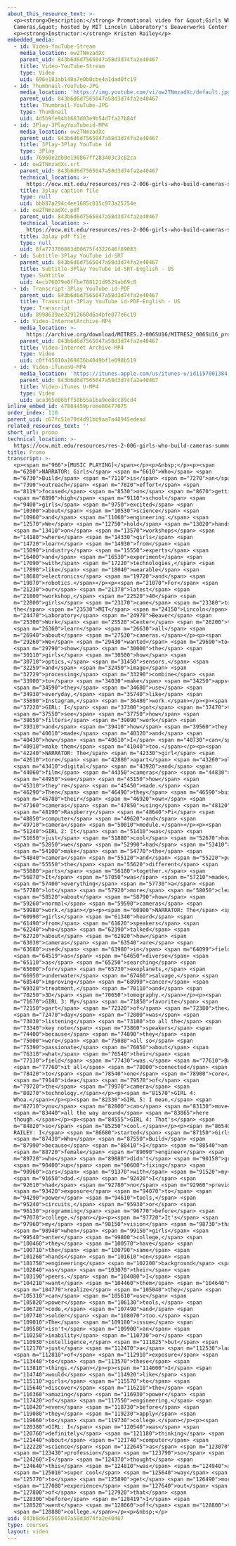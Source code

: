 ```yaml
---
about_this_resource_text: >-
  <p><strong>Description:</strong> Promotional video for &quot;Girls Who Build
  Cameras,&quot; hosted by MIT Lincoln Laboratory's Beaverworks Center.</p>
  <p><strong>Instructor:</strong> Kristen Railey</p>
embedded_media:
  - id: Video-YouTube-Stream
    media_location: ow2TNmzadXc
    parent_uid: 843b6d6d7565047a58d3d74fa2e40467
    title: Video-YouTube-Stream
    type: Video
    uid: 696e183ab148a7e0b0cbe4a1dad0fc19
  - id: Thumbnail-YouTube-JPG
    media_location: 'https://img.youtube.com/vi/ow2TNmzadXc/default.jpg'
    parent_uid: 843b6d6d7565047a58d3d74fa2e40467
    title: Thumbnail-YouTube-JPG
    type: Thumbnail
    uid: 4d5b9fe94b1663d03e9b54d7fa27b84f
  - id: 3Play-3PlayYouTubeid-MP4
    media_location: ow2TNmzadXc
    parent_uid: 843b6d6d7565047a58d3d74fa2e40467
    title: 3Play-3Play YouTube id
    type: 3Play
    uid: 76960e2db0e190867ff283403c3c82ca
  - id: ow2TNmzadXc.srt
    parent_uid: 843b6d6d7565047a58d3d74fa2e40467
    technical_location: >-
      https://ocw.mit.edu/resources/res-2-006-girls-who-build-cameras-summer-2016/host-your-own-workshop/promo/ow2TNmzadXc.srt
    title: 3play caption file
    type: null
    uid: bbb87a294c4ee1685c015c973a25754e
  - id: ow2TNmzadXc.pdf
    parent_uid: 843b6d6d7565047a58d3d74fa2e40467
    technical_location: >-
      https://ocw.mit.edu/resources/res-2-006-girls-who-build-cameras-summer-2016/host-your-own-workshop/promo/ow2TNmzadXc.pdf
    title: 3play pdf file
    type: null
    uid: 8fa773706883d00675f4322646f89083
  - id: Subtitle-3Play YouTube id-SRT
    parent_uid: 843b6d6d7565047a58d3d74fa2e40467
    title: Subtitle-3Play YouTube id-SRT-English - US
    type: Subtitle
    uid: 4ecb76079e0ffbe788121d9529ab69c8
  - id: Transcript-3Play YouTube id-PDF
    parent_uid: 843b6d6d7565047a58d3d74fa2e40467
    title: Transcript-3Play YouTube id-PDF-English - US
    type: Transcript
    uid: 8998639ae32912660d6a4bfe077e6c19
  - id: Video-InternetArchive-MP4
    media_location: >-
      https://archive.org/download/MITRES.2-006SU16/MITRES2_006SU16_promo_300k.mp4
    parent_uid: 843b6d6d7565047a58d3d74fa2e40467
    title: Video-Internet Archive-MP4
    type: Video
    uid: c0ff45010a169836b4049bf1e098b519
  - id: Video-iTunesU-MP4
    media_location: 'https://itunes.apple.com/us/itunes-u/id1157001384'
    parent_uid: 843b6d6d7565047a58d3d74fa2e40467
    title: Video-iTunes U-MP4
    type: Video
    uid: aca365e06bff58b55a1ba9ee8cc89cd4
inline_embed_id: 47884459promo80477075
order_index: 110
parent_uid: c67fc51e79d4d91bb9aa7a48945edead
related_resources_text: ''
short_url: promo
technical_location: >-
  https://ocw.mit.edu/resources/res-2-006-girls-who-build-cameras-summer-2016/host-your-own-workshop/promo
title: Promo
transcript: >-
  <p><span m="966">[MUSIC PLAYING]</span></p><p>&nbsp;</p><p><span
  m="6280">NARRATOR: Girls</span> <span m="6610">Who</span> <span
  m="6730">Build</span> <span m="7110">is</span> <span m="7270">an</span> <span
  m="7390">outreach</span> <span m="7820">effort</span> <span
  m="8119">focused</span> <span m="8530">on</span> <span m="8670">getting</span>
  <span m="8890">high</span> <span m="9110">school</span> <span
  m="9400">girls</span> <span m="9750">excited</span> <span
  m="10300">about</span> <span m="10530">science</span> <span
  m="10960">and</span> <span m="11060">engineering.</span> <span
  m="12570">We</span> <span m="12750">hold</span> <span m="13020">hands</span>
  <span m="13410">on</span> <span m="13570">workshops</span> <span
  m="14180">where</span> <span m="14330">girls</span> <span
  m="14720">learn</span> <span m="14930">from</span> <span
  m="15090">industry</span> <span m="15550">experts</span> <span
  m="16400">and</span> <span m="16530">experiment</span> <span
  m="17090">with</span> <span m="17220">technologies,</span> <span
  m="17890">like</span> <span m="18040">wearable</span> <span
  m="18680">electronics</span> <span m="19720">and</span> <span
  m="19870">robotics.</span></p><p><span m="21070">For</span> <span
  m="21230">our</span> <span m="21370">latest</span> <span
  m="21800">workshop,</span> <span m="22520">40</span> <span
  m="22800">girls</span> <span m="23170">came</span> <span m="23380">to
  the</span> <span m="23530">MIT</span> <span m="24150">Lincoln</span> <span
  m="24470">Laboratory</span> <span m="24970">Beaver</span> <span
  m="25300">Work</span> <span m="25520">Center</span> <span m="26200">to</span>
  <span m="26360">learn</span> <span m="26630">all</span> <span
  m="26940">about</span> <span m="27530">cameras.</span></p><p><span
  m="29260">We</span> <span m="29430">wanted</span> <span m="29690">to</span>
  <span m="29790">show</span> <span m="30000">the</span> <span
  m="30110">girls</span> <span m="30500">how</span> <span
  m="30710">optics,</span> <span m="31450">sensors,</span> <span
  m="32259">and</span> <span m="32450">image</span> <span
  m="32729">processing</span> <span m="33290">combine</span> <span
  m="33900">to</span> <span m="34030">make</span> <span m="34250">apps</span>
  <span m="34590">they</span> <span m="34680">use</span> <span
  m="34930">everyday,</span> <span m="35740">like</span> <span
  m="35890">Instagram,</span> <span m="36480">work.</span></p><p><span
  m="37220">GIRL: I</span> <span m="37300">got</span> <span m="37470">to</span>
  <span m="37550">see</span> <span m="37750">how</span> <span
  m="38650">filters</span> <span m="39090">work</span> <span
  m="39310">and</span> <span m="39410">how</span> <span m="39560">they're</span>
  <span m="40010">made</span> <span m="40320">and</span> <span
  m="40430">how</span> <span m="40610">I</span> <span m="40730">can</span> <span
  m="40910">make them</span> <span m="41040">too.</span></p><p><span
  m="42240">NARRATOR: The</span> <span m="42330">girl</span> <span
  m="42610">tore</span> <span m="42880">apart</span> <span m="43260">old</span>
  <span m="43410">digital</span> <span m="43920">and</span> <span
  m="44060">film</span> <span m="44350">cameras</span> <span m="44830">to</span>
  <span m="44950">see</span> <span m="45150">how</span> <span
  m="45310">they're</span> <span m="45450">made.</span> <span
  m="46290">Then</span> <span m="46490">they</span> <span m="46590">built</span>
  <span m="46780">their</span> <span m="46920">own</span> <span
  m="47160">cameras</span> <span m="47850">using</span> <span m="48120">a</span>
  <span m="48190">Raspberry</span> <span m="48640">Pi</span> <span
  m="48850">computer</span> <span m="49620">and</span> <span
  m="49710">camera</span> <span m="50010">module.</span></p><p><span
  m="51240">GIRL 2: It</span> <span m="51410">was</span> <span
  m="51650">just</span> <span m="51880">cool</span> <span m="52670">how</span>
  <span m="52850">we</span> <span m="52990">had</span> <span m="53410">to</span>
  <span m="54100">make</span> <span m="54770">the</span> <span
  m="54840">camera</span> <span m="55120">and</span> <span m="55220">put</span>
  <span m="55550">the</span> <span m="55620">different</span> <span
  m="55880">parts</span> <span m="56180">together.</span> <span
  m="56870">It</span> <span m="57050">was</span> <span m="57210">made</span>
  <span m="57400">everything</span> <span m="57730">a</span> <span
  m="57780">lot</span> <span m="57920">more</span> <span m="58050">clear</span>
  <span m="58520">about</span> <span m="58790">how</span> <span
  m="59260">normal</span> <span m="59590">cameras</span> <span
  m="59980">work.</span></p><p><span m="60900">NARRATOR: The</span> <span
  m="60990">girls</span> <span m="61340">heard</span> <span
  m="61490">from</span> <span m="61620">speakers</span> <span
  m="62240">who</span> <span m="62390">talked</span> <span
  m="62720">about</span> <span m="62920">how</span> <span
  m="63030">cameras</span> <span m="63540">are</span> <span
  m="63680">used</span> <span m="63980">in</span> <span m="64099">fields</span>
  <span m="64519">as</span> <span m="64650">diverse</span> <span
  m="65110">as</span> <span m="65250">searching</span> <span
  m="65600">for</span> <span m="65730">exoplanets,</span> <span
  m="66950">underwater</span> <span m="67460">salvage,</span> <span
  m="68540">improving</span> <span m="68990">cancer</span> <span
  m="69320">treatment,</span> <span m="70110">and</span> <span
  m="70250">3D</span> <span m="70650">tomography.</span></p><p><span
  m="71670">GIRL 3: My</span> <span m="71850">favorite</span> <span
  m="72150">part</span> <span m="72320">of</span> <span m="72380">the</span>
  <span m="72470">day</span> <span m="72800">was</span> <span
  m="73030">listening</span> <span m="73100">to all the</span> <span
  m="73340">key note</span> <span m="73860">speakers</span> <span
  m="74400">because</span> <span m="74890">they</span> <span
  m="75000">were</span> <span m="75080">all so</span> <span
  m="75390">passionate</span> <span m="76050">about</span> <span
  m="76310">what</span> <span m="76540">their</span> <span
  m="77130">field</span> <span m="77430">was.</span> <span m="77610">But</span>
  <span m="77760">it all</span> <span m="78000">connected</span> <span
  m="78420">to</span> <span m="78540">one</span> <span m="78900">core</span>
  <span m="79140">idea</span> <span m="79570">of</span> <span
  m="79720">the</span> <span m="79970">camera</span> <span
  m="80270">technology.</span></p><p><span m="81570">GIRL 4:
  Whoa.</span></p><p><span m="82330">GIRL 5: I mean,</span> <span
  m="82710">you</span> <span m="82800">can</span> <span m="83130">move</span>
  <span m="83440">all the way around</span> <span m="83865">here
  though.</span></p><p><span m="84555">GIRL 4: That's</span> <span
  m="84820">so</span> <span m="85250">cool.</span></p><p><span m="86540">KRISTEN
  RAILEY: I</span> <span m="86680">started</span> <span m="87150">Girls</span>
  <span m="87430">Who</span> <span m="87550">Build</span> <span
  m="87990">because</span> <span m="88410">I</span> <span m="88540">am a</span>
  <span m="88720">female</span> <span m="89090">engineer</span> <span
  m="89720">who</span> <span m="89880">didn't</span> <span m="90150">grow</span>
  <span m="90400">up</span> <span m="90600">fixing</span> <span
  m="90960">cars</span> <span m="91370">with</span> <span m="91520">my</span>
  <span m="91650">dad.</span> <span m="92420">I</span> <span
  m="92610">had</span> <span m="92780">no</span> <span m="92960">previous</span>
  <span m="93420">exposure</span> <span m="94070">to</span> <span
  m="94290">power</span> <span m="94610">tools,</span> <span
  m="95240">circuits,</span> <span m="95930">or</span> <span
  m="96130">programming</span> <span m="96770">before</span> <span
  m="97070">college.</span></p><p><span m="97720">It's</span> <span
  m="97960">my</span> <span m="98150">vision</span> <span m="98730">that</span>
  <span m="98940">when</span> <span m="99150">girls</span> <span
  m="99540">enter</span> <span m="99800">college,</span> <span
  m="100460">they</span> <span m="100570">have</span> <span
  m="100710">the</span> <span m="100790">same</span> <span
  m="101260">hands</span> <span m="101610">on</span> <span
  m="101750">engineering</span> <span m="102200">background</span> <span
  m="102840">as</span> <span m="103070">their</span> <span
  m="103190">peers.</span> <span m="104080">I</span> <span
  m="104210">want</span> <span m="104460">them</span> <span m="104640">to</span>
  <span m="104770">realize</span> <span m="105040">they</span> <span
  m="105310">can</span> <span m="105610">use</span> <span
  m="105820">power</span> <span m="106130">tools,</span> <span
  m="106720">code,</span> <span m="107490">and</span> <span
  m="107740">solder</span> <span m="108070">too.</span> <span
  m="109010">The</span> <span m="109180">issue</span> <span
  m="109580">isn't</span> <span m="109900">an</span> <span
  m="110250">inability</span> <span m="110730">or</span> <span
  m="110930">intelligence,</span> <span m="111825">but</span> <span
  m="112170">just</span> <span m="112470">a</span> <span m="112530">lack</span>
  <span m="112810">of</span> <span m="112910">exposure</span> <span
  m="113440">to</span> <span m="113570">these</span> <span
  m="113810">things.</span></p><p><span m="114600">I</span> <span
  m="114740">would</span> <span m="114920">like</span> <span
  m="115110">girls</span> <span m="115570">to</span> <span
  m="115640">discover</span> <span m="116210">the</span> <span
  m="116360">amazing</span> <span m="116930">power</span> <span
  m="117420">of</span> <span m="117550">engineering,</span> <span
  m="118420">even</span> <span m="118730">before</span> <span
  m="119080">they</span> <span m="119230">apply</span> <span
  m="119660">to</span> <span m="119730">college.</span></p><p><span
  m="120380">GIRL: I</span> <span m="120540">was</span> <span
  m="120760">definitely</span> <span m="121180">thinking</span> <span
  m="121440">about</span> <span m="121740">computer</span> <span
  m="122220">science</span> <span m="122645">as</span> <span m="123070">a</span>
  <span m="123430">profession</span> <span m="123790">so</span> <span
  m="124260">I</span> <span m="124370">thought</span> <span
  m="124640">this</span> <span m="124810">was</span> <span m="124940">a</span>
  <span m="125010">super cool</span> <span m="125640">way</span> <span
  m="125770">to</span> <span m="125890">get</span> <span m="126490">more</span>
  <span m="127080">experience</span> <span m="127640">out</span> <span
  m="127800">of</span> <span m="127920">that</span> <span
  m="128300">before</span> <span m="128419">I</span> <span
  m="128520">went</span> <span m="128660">off</span> <span m="128800">to</span>
  <span m="128880">college.</span></p><p>&nbsp;</p>
uid: 843b6d6d7565047a58d3d74fa2e40467
type: courses
layout: video
---
```

